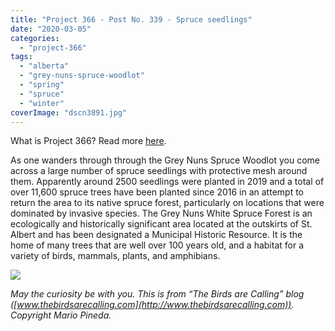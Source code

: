 ```yaml
---
title: "Project 366 - Post No. 339 - Spruce seedlings"
date: "2020-03-05"
categories: 
  - "project-366"
tags: 
  - "alberta"
  - "grey-nuns-spruce-woodlot"
  - "spring"
  - "spruce"
  - "winter"
coverImage: "dscn3891.jpg"
---
```


What is Project 366? Read more [here](https://thebirdsarecalling.com/2019/03/29/project-366/).

As one wanders through through the Grey Nuns Spruce Woodlot you come across a large number of spruce seedlings with protective mesh around them. Apparently around 2500 seedlings were planted in 2019 and a total of over 11,600 spruce trees have been planted since 2016 in an attempt to return the area to its native spruce forest, particularly on locations that were dominated by invasive species. The Grey Nuns White Spruce Forest is an ecologically and historically significant area located at the outskirts of St. Albert and has been designated a Municipal Historic Resource. It is the home of many trees that are well over 100 years old, and a habitat for a variety of birds, mammals, plants, and amphibians.

![](https://thebirdsarecallingandimustgo.files.wordpress.com/2020/03/8095ca33-a22f-47dc-b2a1-a96a575074b9.jpeg?w=1024)

_May the curiosity be with you. This is from “The Birds are Calling” blog ([www.thebirdsarecalling.com](http://www.thebirdsarecalling.com)). Copyright Mario Pineda._
